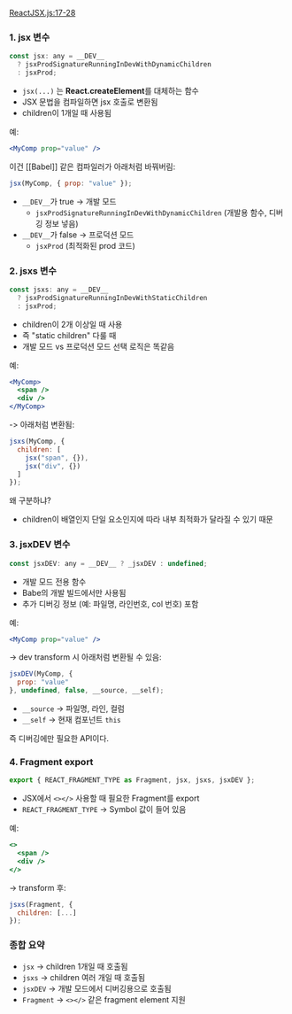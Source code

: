 
[ReactJSX.js:17-28](https://vscode.dev/github/facebook/react/blob/v19.1.0/packages/react/src/jsx/ReactJSX.js#L17-L29)

### 1. jsx 변수

```js
const jsx: any = __DEV__
  ? jsxProdSignatureRunningInDevWithDynamicChildren
  : jsxProd;
```

- `jsx(...)` 는 **React.createElement**를 대체하는 함수
- JSX 문법을 컴파일하면 jsx 호출로 변환됨
- children이 1개일 때 사용됨

예:
```jsx
<MyComp prop="value" />
```

이건 [[Babel]] 같은 컴파일러가 아래처럼 바꿔버림:

```js
jsx(MyComp, { prop: "value" });
```

- `__DEV__`가 true → 개발 모드
    - `jsxProdSignatureRunningInDevWithDynamicChildren` (개발용 함수, 디버깅 정보 넣음)
- `__DEV__`가 false → 프로덕션 모드
    - `jsxProd` (최적화된 prod 코드)

### 2. jsxs 변수

```js
const jsxs: any = __DEV__
  ? jsxProdSignatureRunningInDevWithStaticChildren
  : jsxProd;
```

- children이 2개 이상일 때 사용
- 즉 "static children" 다룰 때
- 개발 모드 vs 프로덕션 모드 선택 로직은 똑같음

예:
```jsx
<MyComp>
  <span />
  <div />
</MyComp>
```

-> 아래처럼 변환됨:

```js
jsxs(MyComp, {
  children: [
    jsx("span", {}),
    jsx("div", {})
  ]
});
```

왜 구분하냐?
- children이 배열인지 단일 요소인지에 따라 내부 최적화가 달라질 수 있기 때문

### 3. jsxDEV 변수

```js
const jsxDEV: any = __DEV__ ? _jsxDEV : undefined;
```

- 개발 모드 전용 함수
- Babe의 개발 빌드에서만 사용됨
- 추가 디버깅 정보 (예: 파일명, 라인번호, col 번호) 포함

예: 
```jsx
<MyComp prop="value" />
```

-> dev transform 시 아래처럼 변환될 수 있음:

```js
jsxDEV(MyComp, {
  prop: "value"
}, undefined, false, __source, __self);
```

- `__source` -> 파일명, 라인, 컬럼
- `__self` -> 현재 컴포넌트 `this`

즉 디버깅에만 필요한 API이다. 

### 4. Fragment export 

```js
export { REACT_FRAGMENT_TYPE as Fragment, jsx, jsxs, jsxDEV };
```

- JSX에서 `<></>` 사용할 때 필요한 Fragment를 export
- `REACT_FRAGMENT_TYPE` -> Symbol 값이 들어 있음

예: 
```jsx
<>
  <span />
  <div />
</>
```

-> transform 후:

```js
jsxs(Fragment, {
  children: [...]
});
```

### 종합 요약

- `jsx` → children 1개일 때 호출됨
- `jsxs` → children 여러 개일 때 호출됨
- `jsxDEV` → 개발 모드에서 디버깅용으로 호출됨
- `Fragment` → `<></>` 같은 fragment element 지원